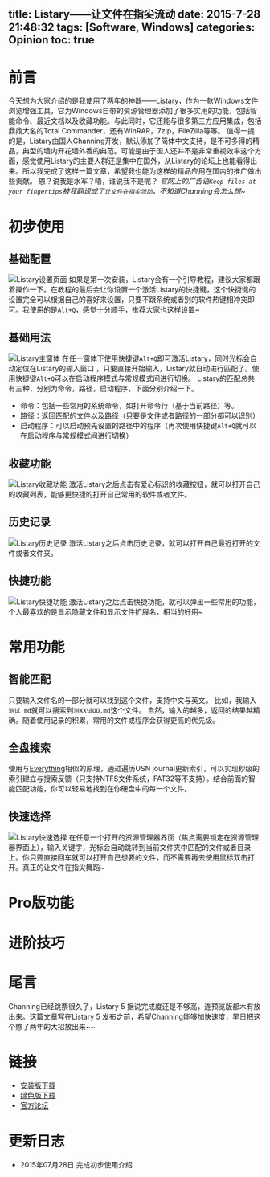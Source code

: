 title: Listary——让文件在指尖流动
date: 2015-7-28 21:48:32
tags: [Software, Windows]
categories: Opinion
toc: true
---
# 前言
今天想为大家介绍的是我使用了两年的神器——[Listary](http://www.listary.com/)，作为一款Windows文件浏览增强工具，它为Windows自带的资源管理器添加了很多实用的功能，包括智能命令、最近文档以及收藏功能。与此同时，它还能与很多第三方应用集成，包括鼎鼎大名的Total Commander，还有WinRAR，7zip，FileZilla等等。
值得一提的是，Listary由国人Channing开发，默认添加了简体中文支持，是不可多得的精品，典型的墙内开花墙外香的典范。可能是由于国人还并不是非常重视效率这个方面，感觉使用Listary的主要人群还是集中在国外，从Listary的论坛上也能看得出来。所以我完成了这样一篇文章，希望我也能为这样的精品应用在国内的推广做出些贡献。
恩？说我是水军？唔，谁说我不是呢？
*官网上的广告语`Keep files at your fingertips`被我翻译成了`让文件在指尖流动`，不知道Channing会怎么想~*

<!-- more -->

# 初步使用
## 基础配置
![Listary设置页面](/imgs/opinion/listary-setting.png)
如果是第一次安装，Listary会有一个引导教程，建议大家都跟着操作一下。在教程的最后会让你设置一个激活Listary的快捷键，这个快捷键的设置完全可以根据自己的喜好来设置，只要不跟系统或者别的软件热键相冲突即可。我使用的是`Alt+Q`，感觉十分顺手，推荐大家也这样设置~

## 基础用法
![Listary主窗体](/imgs/opinion/listary-main.png)
在任一窗体下使用快捷键`Alt+Q`即可激活Listary，同时光标会自动定位在Listary的输入窗口
，只要直接开始输入，Listary就自动进行匹配了。使用快捷键`Alt+Q`可以在启动程序模式与常规模式间进行切换。
Listary的匹配总共有三种，分别为命令，路径，启动程序，下面分别介绍一下。
- 命令：包括一些常用的系统命令，如打开命令行（基于当前路径）等。
- 路径：返回匹配的文件以及路径（只要是文件或者路径的一部分都可以识别）
- 启动程序：可以启动预先设置的路径中的程序（再次使用快捷键`Alt+Q`就可以在启动程序与常规模式间进行切换）

## 收藏功能
![Listary收藏功能](/imgs/opinion/listary-loves.png)
激活Listary之后点击有爱心标识的收藏按钮，就可以打开自己的收藏列表，能够更快捷的打开自己常用的软件或者文件。

## 历史记录
![Listary历史记录](/imgs/opinion/listary-history.png)
激活Listary之后点击历史记录，就可以打开自己最近打开的文件或者文件夹。

## 快捷功能
![Listary快捷功能](/imgs/opinion/listary-quick.png)
激活Listary之后点击快捷功能，就可以弹出一些常用的功能，个人最喜欢的是显示隐藏文件和显示文件扩展名，相当的好用~

# 常用功能
## 智能匹配
只要输入文件名的一部分就可以找到这个文件，支持中文与英文。
比如，我输入`测试 md`就可以搜索到`测XX试OO.md`这个文件。
自然，输入的越多，返回的结果越精确。随着使用记录的积累，常用的文件或程序会获得更高的优先级。

## 全盘搜索
使用与[Everything](http://www.voidtools.com/)相似的原理，通过遍历USN journal更新索引，可以实现秒级的索引建立与搜索反馈（只支持NTFS文件系统，FAT32等不支持）。结合前面的智能匹配功能，你可以轻易地找到在你硬盘中的每一个文件。

## 快速选择
![Listary快速选择](/imgs/opinion/listary-quick-switch.png)
在任意一个打开的资源管理器界面（焦点需要锁定在资源管理器界面上），输入关键字，光标会自动跳转到当前文件夹中匹配的文件或者目录上。你只要直接回车就可以打开自己想要的文件，而不需要再去使用鼠标双击打开。真正的让文件在指尖舞蹈~

# Pro版功能

# 进阶技巧

# 尾言
Channing已经跳票很久了，Listary 5 据说完成度还是不够高，连预览版都木有放出来。这篇文章写在Listary 5 发布之前，希望Channing能够加快速度，早日把这个憋了两年的大招放出来~~

# 链接
- [安装版下载](http://www.listary.com/download/Listary.exe)
- [绿色版下载](http://www.listary.com/download/ListaryPortable.zip)
- [官方论坛](http://discussion.listary.com/)

# 更新日志
- 2015年07月28日 完成初步使用介绍